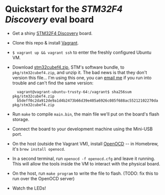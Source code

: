 # Quickstart for the *STM32F4 Discovery* eval board

- Get a shiny [STM32F4 Discovery](http://de.farnell.com/stmicroelectronics/stm32f4discovery/discovery-kit-stm32f407-usb-otg/dp/2009276) board.
- Clone this repo & install [Vagrant](https://www.vagrantup.com/).
- `$ vagrant up && vagrant ssh` to enter the freshly configured Ubuntu VM.
- Download [stm32cubef4.zip](http://www.st.com/st-web-ui/static/active/en/st_prod_software_internet/resource/technical/software/firmware/stm32cubef4.zip), STM's software bundle, to `pkg/stm32cubef4.zip`, and unzip it. The bad news is that they don't version this file... I'm using this one, you can [email me](mailto:mail@jonasschneider.com) if you run into trouble and can't find the same version:

        vagrant@vagrant-ubuntu-trusty-64:/vagrant$ sha256sum pkg/stm32cubef4.zip
        b5deff0c2da912de9a1d4b2473b66d39e405a6926c085f688ac55212102270da  pkg/stm32cubef4.zip

- Run `make` to compile `main.bin`, the main file we'll put on the board's flash storage.
- Connect the board to your development machine using the Mini-USB port.
- On the host (outside the Vagrant VM), install [OpenOCD](http://openocd.org/) -- in Homebrew, it's `brew install openocd`.
- In a second terminal, run `openocd -f openocd.cfg` and leave it running. This will allow the tools inside the VM to interact with the physical board.
- On the host, run `make program` to write the file to flash. (TODO: fix this to run over the OpenOCD server)
- Watch the LEDs!
